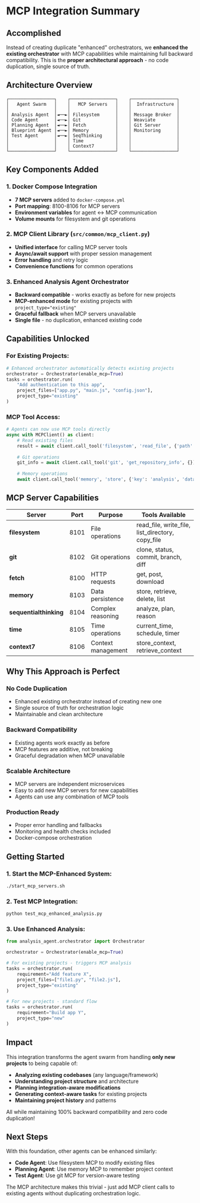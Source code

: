 # MCP Integration Summary

## Accomplished

Instead of creating duplicate "enhanced" orchestrators, we **enhanced the existing orchestrator** with MCP capabilities while maintaining full backward compatibility. This is the **proper architectural approach** - no code duplication, single source of truth.

## Architecture Overview

```
┌─────────────────┐    ┌─────────────────┐    ┌─────────────────┐
│   Agent Swarm   │    │   MCP Servers   │    │  Infrastructure │
│                 │    │                 │    │                 │
│ Analysis Agent  │◄──►│ Filesystem      │    │ Message Broker  │
│ Code Agent      │◄──►│ Git             │    │ Weaviate        │
│ Planning Agent  │◄──►│ Fetch           │    │ Git Server      │
│ Blueprint Agent │◄──►│ Memory          │    │ Monitoring      │
│ Test Agent      │◄──►│ SeqThinking     │    │                 │
│                 │    │ Time            │    │                 │
│                 │    │ Context7        │    │                 │
└─────────────────┘    └─────────────────┘    └─────────────────┘
```

## Key Components Added

### 1. Docker Compose Integration
- **7 MCP servers** added to `docker-compose.yml`
- **Port mapping**: 8100-8106 for MCP servers
- **Environment variables** for agent ↔ MCP communication
- **Volume mounts** for filesystem and git operations

### 2. MCP Client Library (`src/common/mcp_client.py`)
- **Unified interface** for calling MCP server tools
- **Async/await support** with proper session management
- **Error handling** and retry logic
- **Convenience functions** for common operations

### 3. Enhanced Analysis Agent Orchestrator
- **Backward compatible** - works exactly as before for new projects
- **MCP-enhanced mode** for existing projects with `project_type="existing"`
- **Graceful fallback** when MCP servers unavailable
- **Single file** - no duplication, enhanced existing code

## Capabilities Unlocked

### For Existing Projects:
```python
# Enhanced orchestrator automatically detects existing projects
orchestrator = Orchestrator(enable_mcp=True)
tasks = orchestrator.run(
    "Add authentication to this app",
    project_files=["app.py", "main.js", "config.json"],
    project_type="existing"
)
```

### MCP Tool Access:
```python
# Agents can now use MCP tools directly
async with MCPClient() as client:
    # Read existing files
    result = await client.call_tool('filesystem', 'read_file', {'path': 'app.py'})
    
    # Git operations  
    git_info = await client.call_tool('git', 'get_repository_info', {})
    
    # Memory operations
    await client.call_tool('memory', 'store', {'key': 'analysis', 'data': analysis})
```

## MCP Server Capabilities

| Server | Port | Purpose | Tools Available |
|--------|------|---------|----------------|
| **filesystem** | 8101 | File operations | read_file, write_file, list_directory, copy_file |
| **git** | 8102 | Git operations | clone, status, commit, branch, diff |
| **fetch** | 8100 | HTTP requests | get, post, download |
| **memory** | 8103 | Data persistence | store, retrieve, delete, list |
| **sequentialthinking** | 8104 | Complex reasoning | analyze, plan, reason |
| **time** | 8105 | Time operations | current_time, schedule, timer |
| **context7** | 8106 | Context management | store_context, retrieve_context |

## Why This Approach is Perfect

### **No Code Duplication**
- Enhanced existing orchestrator instead of creating new one
- Single source of truth for orchestration logic
- Maintainable and clean architecture

### **Backward Compatibility**
- Existing agents work exactly as before
- MCP features are additive, not breaking
- Graceful degradation when MCP unavailable

### **Scalable Architecture**
- MCP servers are independent microservices
- Easy to add new MCP servers for new capabilities
- Agents can use any combination of MCP tools

### **Production Ready**
- Proper error handling and fallbacks
- Monitoring and health checks included
- Docker-compose orchestration

## Getting Started

### 1. Start the MCP-Enhanced System:
```bash
./start_mcp_servers.sh
```

### 2. Test MCP Integration:
```bash
python test_mcp_enhanced_analysis.py
```

### 3. Use Enhanced Analysis:
```python
from analysis_agent.orchestrator import Orchestrator

orchestrator = Orchestrator(enable_mcp=True)

# For existing projects - triggers MCP analysis
tasks = orchestrator.run(
    requirement="Add feature X", 
    project_files=["file1.py", "file2.js"],
    project_type="existing"
)

# For new projects - standard flow
tasks = orchestrator.run(
    requirement="Build app Y",
    project_type="new"
)
```

## Impact

This integration transforms the agent swarm from handling **only new projects** to being capable of:

- **Analyzing existing codebases** (any language/framework)
- **Understanding project structure** and architecture
- **Planning integration-aware modifications**
- **Generating context-aware tasks** for existing projects
- **Maintaining project history** and patterns

All while maintaining 100% backward compatibility and zero code duplication!

## Next Steps

With this foundation, other agents can be enhanced similarly:
- **Code Agent**: Use filesystem MCP to modify existing files
- **Planning Agent**: Use memory MCP to remember project context
- **Test Agent**: Use git MCP for version-aware testing

The MCP architecture makes this trivial - just add MCP client calls to existing agents without duplicating orchestration logic. 